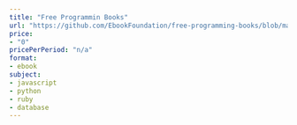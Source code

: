 ```yaml
---
title: "Free Programmin Books"
url: "https://github.com/EbookFoundation/free-programming-books/blob/master/free-programming-books.md"
price: 
- "0"
pricePerPeriod: "n/a"
format: 
- ebook
subject: 
- javascript
- python
- ruby
- database
---
```

